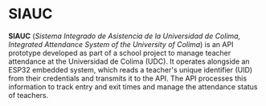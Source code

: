 # SIAUC

**SIAUC** (_Sistema Integrado de Asistencia de la Universidad de Colima, Integrated Attendance System of the University of Colima_) is an API prototype developed as part of a school project to manage teacher attendance at the Universidad de Colima (UDC). It operates alongside an ESP32 embedded system, which reads a teacher's unique identifier (UID) from their credentials and transmits it to the API. The API processes this information to track entry and exit times and manage the attendance status of teachers.

